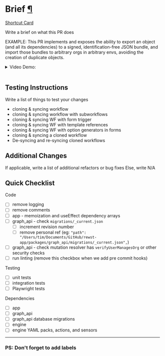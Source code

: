 # Brief <a href="#user-content-brief" id="brief">¶</a>

[Shortcut Card](https://app.shortcut.com/rewst/story/4788/crowdstrike-integration)

Write a brief on what this PR does


EXAMPLE: This PR implements and exposes the ability to export an object (and all its dependencies) to a signed, identification-free JSON bundle, and import those bundles to arbitrary orgs in arbitrary envs, avoiding the creation of duplicate objects.

<details>
<summary>Video Demo:</summary>

https://user-images.githubusercontent.com/10016234/211409547-b5a6531d-08f7-47b6-a8ab-627aad0acbc3.mov

</details><br />

## Testing Instructions
Write a list of things to test your changes
- cloning & syncing workflow
- cloning & syncing workflow with subworkflows
- cloning & syncing WF with form trigger
- cloning & syncing WF with template references
- cloning & syncing WF with option generators in forms
- cloning & syncing a cloned workflow
- De-syncing and re-syncing cloned workflows


## Additional Changes
If applicable, write a list of additional refactors or bug fixes
Else, write N/A


## Quick Checklist
Code
- [ ] remove logging
- [ ] remove comments
- [ ] app - memoization and useEffect dependency arrays
- [ ] graph_api - check `migrations/_current.json`
  - [ ] increment revision number
  - [ ] remove personal ref (eg: `"path": "/Users/tim/Documents/GitHub/rewst-app/packages/graph_api/migrations/_current.json",`)
- [ ] graph_api - check mutation resolver has `verifyUserManagesOrg` or other security checks
- [ ] run linting (remove this checkbox when we add pre commit hooks)

Testing
- [ ] unit tests
- [ ] integration tests
- [ ] Playwright tests

Dependencies
- [ ] app
- [ ] graph_api
- [ ] graph_api database migrations
- [ ] engine
- [ ] engine YAML packs, actions, and sensors

---

### PS: Don't forget to add labels